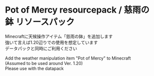 # Pot of Mercy resourcepack / 慈雨の鉢 リソースパック
Minecraftに天候操作アイテム「慈雨の鉢」を追加します  
強いて言えば1.20辺りでの使用を想定しています  
データパックと同時にご利用ください  
  
Add the weather manipulation item "Pot of Mercy" to Minecraft  
(Assumed to be used around Ver. 1.20)  
Please use with the datapack  
